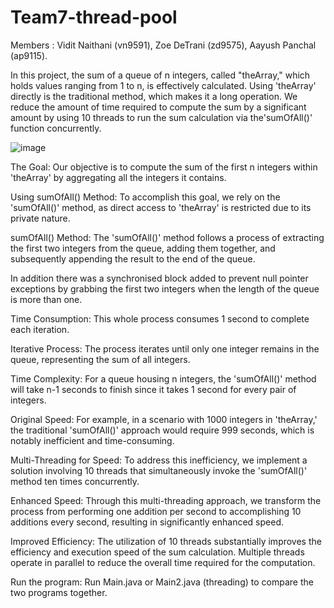 # Team7-thread-pool
Members :
Vidit Naithani (vn9591),
Zoe DeTrani (zd9575),
Aayush Panchal (ap9115).

In this project, the sum of a queue of n integers, called "theArray," which holds values ranging from 1 to n, is effectively calculated. Using 'theArray' directly is
the traditional method, which makes it a long operation. We reduce the amount of time required to compute the sum by a significant amount by using 10 threads to run the sum calculation via the'sumOfAll()' function concurrently.

![image](https://github.com/ViditNaithani22/Team7-thread-pool/assets/40785339/da0517ca-1915-4a2a-b388-84152e1ef39c)


The Goal:
Our objective is to compute the sum of the first n integers within 'theArray' by aggregating all the integers it contains.

Using sumOfAll() Method:
To accomplish this goal, we rely on the 'sumOfAll()' method, as direct access to 'theArray' is restricted due to its private nature.

sumOfAll() Method:
The 'sumOfAll()' method follows a process of extracting the first two integers from the queue, adding them together, and subsequently appending the result to the end of the queue.

In addition there was a synchronised block added to prevent null pointer exceptions by grabbing the first two integers when the length of the queue is more than one.

Time Consumption:
This whole process consumes 1 second to complete each iteration.

Iterative Process:
The process iterates until only one integer remains in the queue, representing the sum of all integers.

Time Complexity:
For a queue housing n integers, the 'sumOfAll()' method will take n-1 seconds to finish since it takes 1 second for every pair of integers.

Original Speed:
For example, in a scenario with 1000 integers in 'theArray,' the traditional 'sumOfAll()' approach would require 999 seconds, which is notably inefficient and time-consuming.

Multi-Threading for Speed:
To address this inefficiency, we implement a solution involving 10 threads that simultaneously invoke the 'sumOfAll()' method ten times concurrently.

Enhanced Speed:
Through this multi-threading approach, we transform the process from performing one addition per second to accomplishing 10 additions every second, resulting in significantly enhanced speed.

Improved Efficiency:
The utilization of 10 threads substantially improves the efficiency and execution speed of the sum calculation. Multiple threads operate in parallel to reduce the overall time required for the computation.

Run the program:
Run Main.java or Main2.java (threading) to compare the two programs together. 
